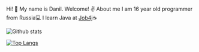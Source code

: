 Hi! 👋 My name is Danil. Welcome! ✌️
About me
I am 16 year old programmer from Russia💻
I learn Java at [Job4j](https://job4j.ru/)☕




![Github stats](https://github-readme-stats.vercel.app/api?username=Lambere&hide=stars,prs,issues,contribs)

[![Top Langs](https://github-readme-stats.vercel.app/api/top-langs/?username=ShamRail&layout=compact)](https://github.com/Lambere/github-readme-stats)





